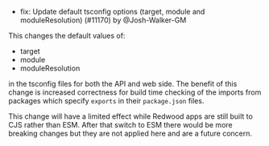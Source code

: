 - fix: Update default tsconfig options (target, module and moduleResolution) (#11170) by @Josh-Walker-GM

This changes the default values of:

- target
- module
- moduleResolution

in the tsconfig files for both the API and web side. The benefit of this change is increased correctness for build time checking of the imports from packages which specify `exports` in their `package.json` files.

This change will have a limited effect while Redwood apps are still built to CJS rather than ESM. After that switch to ESM there would be more breaking changes but they are not applied here and are a future concern.

